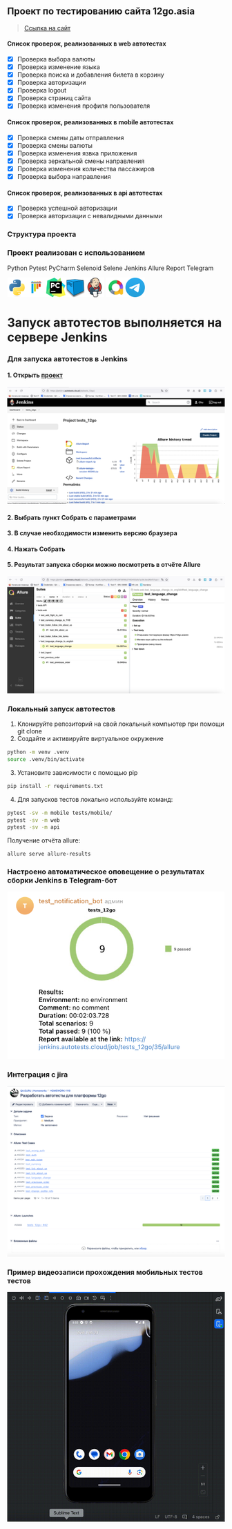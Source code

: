 ## Проект по тестированию сайта 12go.asia
> <a target="_blank" href="https://12go.asia">Ссылка на сайт</a>

#### Список проверок, реализованных в web автотестах
- [x] Проверка выбора валюты
- [x] Проверка изменение языка
- [x] Проверка поиска и добавления билета в корзину
- [x] Проверка авторизации
- [x] Проверка logout
- [x] Проверка страниц сайта
- [x] Проверка изменения профиля пользователя

#### Список проверок, реализованных в mobile автотестах
- [x] Проверка смены даты отправления
- [x] Проверка смены валюты 
- [x] Проверка изменения язвка приложения
- [x] Проверка зеркальной смены направления
- [x] Проверка изменения количества пассажиров
- [x] Проверка выбора направления

#### Список проверок, реализованных в api автотестах
- [x] Проверка успешной авторизации
- [x] Проверка авторизации с невалидными данными 

### Структура проекта

### Проект реализован с использованием
Python Pytest PyCharm Selenoid Selene Jenkins Allure Report Telegram 

<img src="/resources/python-original.svg" alt="Image 1" width="45" height="45"><img src="/resources/pytest-original.svg" alt="Image 2" width="45" height="45"><img src="/resources/PyCharm_Icon.svg" alt="Image 3" width="45" height="45"><img src="/resources/selenoid.png" alt="Image 4" width="45" height="45"><img src="/resources/jenkins-original.svg" alt="Image 5" width="45" height="45">
<img src="/resources/allure.png" alt="Image 6" width="45" height="45"><img src="/resources/telegram.svg" alt="Image 7" width="45" height="45">

# Запуск автотестов выполняется на сервере Jenkins

### Для запуска автотестов в Jenkins
#### 1. Открыть <a target="_blank" href="https://jenkins.autotests.cloud/job/tests_12go/">проект</a>

![This is an image](/resources/screens/Jenkins_main.png)

#### 2. Выбрать пункт **Собрать с параметрами**
#### 3. В случае необходимости изменить версию браузера
#### 4. Нажать **Собрать**
#### 5. Результат запуска сборки можно посмотреть в отчёте Allure

![This is an image](/resources/screens/allure_report.png)

### Локальный запуск автотестов
1. Клонируйте репозиторий на свой локальный компьютер при помощи git clone
2. Создайте и активируйте виртуальное окружение
  ```bash
  python -m venv .venv
  source .venv/bin/activate
  ```
3. Установите зависимости с помощью pip
  ```bash
  pip install -r requirements.txt
  ```
4. Для запусков тестов локально используйте команд:
  ```bash
  pytest -sv -m mobile tests/mobile/
  pytest -sv -m web
  pytest -sv -m api
  ```

Получение отчёта allure:
```bash
allure serve allure-results
```

### Настроено автоматическое оповещение о результатах сборки Jenkins в Telegram-бот
![This is an image](/resources/screens/bot.png)

### Интеграция с jira
![This is an image](/resources/screens/jira.png)

### Пример видеозаписи прохождения мобильных тестов тестов
![This is an image](/resources/screens/mobile.gif)

